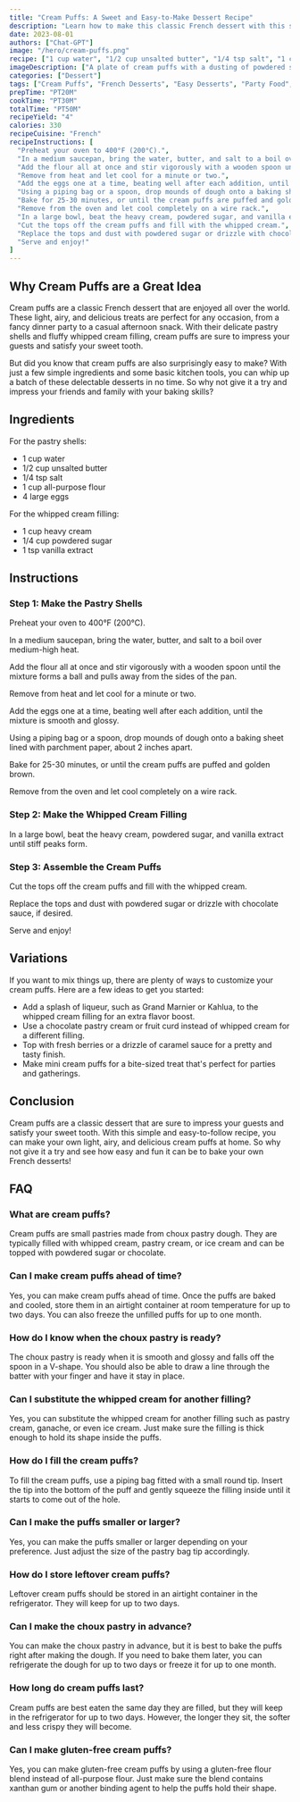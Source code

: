 ```yaml
---
title: "Cream Puffs: A Sweet and Easy-to-Make Dessert Recipe"
description: "Learn how to make this classic French dessert with this simple and easy-to-follow recipe for cream puffs. Perfect for any occasion, these light, airy, and delicious treats are sure to impress your guests!"
date: 2023-08-01
authors: ["Chat-GPT"]
image: "/hero/cream-puffs.png"
recipe: ["1 cup water", "1/2 cup unsalted butter", "1/4 tsp salt", "1 cup all-purpose flour", "4 large eggs", "1 cup heavy cream", "1/4 cup powdered sugar", "1 tsp vanilla extract"]
imageDescription: ["A plate of cream puffs with a dusting of powdered sugar", "A cream puff being filled with whipped cream", "A close-up of a cream puff showing its light and airy texture", "A cream puff being topped with a drizzle of chocolate sauce"]
categories: ["Dessert"]
tags: ["Cream Puffs", "French Desserts", "Easy Desserts", "Party Food", "Summer Desserts"]
prepTime: "PT20M"
cookTime: "PT30M"
totalTime: "PT50M"
recipeYield: "4"
calories: 330
recipeCuisine: "French"
recipeInstructions: [
  "Preheat your oven to 400°F (200°C).",
  "In a medium saucepan, bring the water, butter, and salt to a boil over medium-high heat.",
  "Add the flour all at once and stir vigorously with a wooden spoon until the mixture forms a ball and pulls away from the sides of the pan.",
  "Remove from heat and let cool for a minute or two.",
  "Add the eggs one at a time, beating well after each addition, until the mixture is smooth and glossy.",
  "Using a piping bag or a spoon, drop mounds of dough onto a baking sheet lined with parchment paper, about 2 inches apart.",
  "Bake for 25-30 minutes, or until the cream puffs are puffed and golden brown.",
  "Remove from the oven and let cool completely on a wire rack.",
  "In a large bowl, beat the heavy cream, powdered sugar, and vanilla extract until stiff peaks form.",
  "Cut the tops off the cream puffs and fill with the whipped cream.",
  "Replace the tops and dust with powdered sugar or drizzle with chocolate sauce, if desired.",
  "Serve and enjoy!"
]
---
```


## Why Cream Puffs are a Great Idea

Cream puffs are a classic French dessert that are enjoyed all over the world. These light, airy, and delicious treats are perfect for any occasion, from a fancy dinner party to a casual afternoon snack. With their delicate pastry shells and fluffy whipped cream filling, cream puffs are sure to impress your guests and satisfy your sweet tooth.

But did you know that cream puffs are also surprisingly easy to make? With just a few simple ingredients and some basic kitchen tools, you can whip up a batch of these delectable desserts in no time. So why not give it a try and impress your friends and family with your baking skills?

## Ingredients

For the pastry shells:

- 1 cup water
- 1/2 cup unsalted butter
- 1/4 tsp salt
- 1 cup all-purpose flour
- 4 large eggs

For the whipped cream filling:

- 1 cup heavy cream
- 1/4 cup powdered sugar
- 1 tsp vanilla extract

## Instructions

### Step 1: Make the Pastry Shells

Preheat your oven to 400°F (200°C).

In a medium saucepan, bring the water, butter, and salt to a boil over medium-high heat.

Add the flour all at once and stir vigorously with a wooden spoon until the mixture forms a ball and pulls away from the sides of the pan.

Remove from heat and let cool for a minute or two.

Add the eggs one at a time, beating well after each addition, until the mixture is smooth and glossy.

Using a piping bag or a spoon, drop mounds of dough onto a baking sheet lined with parchment paper, about 2 inches apart.

Bake for 25-30 minutes, or until the cream puffs are puffed and golden brown.

Remove from the oven and let cool completely on a wire rack.

### Step 2: Make the Whipped Cream Filling

In a large bowl, beat the heavy cream, powdered sugar, and vanilla extract until stiff peaks form.

### Step 3: Assemble the Cream Puffs

Cut the tops off the cream puffs and fill with the whipped cream.

Replace the tops and dust with powdered sugar or drizzle with chocolate sauce, if desired.

Serve and enjoy!

## Variations

If you want to mix things up, there are plenty of ways to customize your cream puffs. Here are a few ideas to get you started:

- Add a splash of liqueur, such as Grand Marnier or Kahlua, to the whipped cream filling for an extra flavor boost.
- Use a chocolate pastry cream or fruit curd instead of whipped cream for a different filling.
- Top with fresh berries or a drizzle of caramel sauce for a pretty and tasty finish.
- Make mini cream puffs for a bite-sized treat that's perfect for parties and gatherings.

## Conclusion

Cream puffs are a classic dessert that are sure to impress your guests and satisfy your sweet tooth. With this simple and easy-to-follow recipe, you can make your own light, airy, and delicious cream puffs at home. So why not give it a try and see how easy and fun it can be to bake your own French desserts!

## FAQ

### What are cream puffs?

Cream puffs are small pastries made from choux pastry dough. They are typically filled with whipped cream, pastry cream, or ice cream and can be topped with powdered sugar or chocolate.

### Can I make cream puffs ahead of time?

Yes, you can make cream puffs ahead of time. Once the puffs are baked and cooled, store them in an airtight container at room temperature for up to two days. You can also freeze the unfilled puffs for up to one month.

### How do I know when the choux pastry is ready?

The choux pastry is ready when it is smooth and glossy and falls off the spoon in a V-shape. You should also be able to draw a line through the batter with your finger and have it stay in place.

### Can I substitute the whipped cream for another filling?

Yes, you can substitute the whipped cream for another filling such as pastry cream, ganache, or even ice cream. Just make sure the filling is thick enough to hold its shape inside the puffs.

### How do I fill the cream puffs?

To fill the cream puffs, use a piping bag fitted with a small round tip. Insert the tip into the bottom of the puff and gently squeeze the filling inside until it starts to come out of the hole.

### Can I make the puffs smaller or larger?

Yes, you can make the puffs smaller or larger depending on your preference. Just adjust the size of the pastry bag tip accordingly.

### How do I store leftover cream puffs?

Leftover cream puffs should be stored in an airtight container in the refrigerator. They will keep for up to two days.

### Can I make the choux pastry in advance?

You can make the choux pastry in advance, but it is best to bake the puffs right after making the dough. If you need to bake them later, you can refrigerate the dough for up to two days or freeze it for up to one month.

### How long do cream puffs last?

Cream puffs are best eaten the same day they are filled, but they will keep in the refrigerator for up to two days. However, the longer they sit, the softer and less crispy they will become.

### Can I make gluten-free cream puffs?

Yes, you can make gluten-free cream puffs by using a gluten-free flour blend instead of all-purpose flour. Just make sure the blend contains xanthan gum or another binding agent to help the puffs hold their shape.